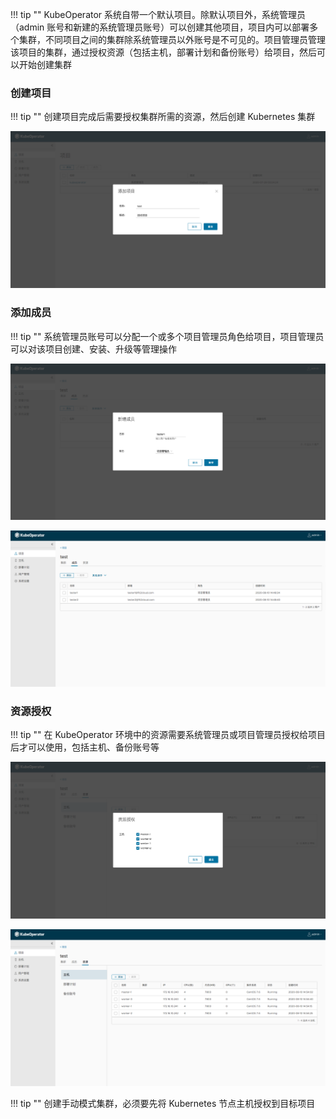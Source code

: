 
!!! tip ""
    KubeOperator 系统自带一个默认项目。除默认项目外，系统管理员（admin 账号和新建的系统管理员账号）可以创建其他项目，项目内可以部署多个集群，不同项目之间的集群除系统管理员以外账号是不可见的。项目管理员管理该项目的集群，通过授权资源（包括主机，部署计划和备份账号）给项目，然后可以开始创建集群

### 创建项目

!!! tip ""
    创建项目完成后需要授权集群所需的资源，然后创建 Kubernetes 集群

![project-1](../img/user_manual/project/project-1.png)

### 添加成员

!!! tip ""
    系统管理员账号可以分配一个或多个项目管理员角色给项目，项目管理员可以对该项目创建、安装、升级等管理操作

![project-2](../img/user_manual/project/project-2.png)

![project-3](../img/user_manual/project/project-3.png)

### 资源授权

!!! tip ""
    在 KubeOperator 环境中的资源需要系统管理员或项目管理员授权给项目后才可以使用，包括主机、备份账号等

![project-4](../img/user_manual/project/project-4.png)

![project-5](../img/user_manual/project/project-5.png)

!!! tip ""
    创建手动模式集群，必须要先将 Kubernetes 节点主机授权到目标项目
